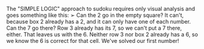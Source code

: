 The "SIMPLE LOGIC" approach to sudoku requires only visual
analysis and goes something like this:
➢ Can the 2 go in the empty square? It can't, because box 2
already has a 2, and it can only have one of each number. Can
the 7 go there? Row 3 already has its 7, so we can't put a 7
there, either. That leaves us with the 6. Neither row 3 nor box
2 already has a 6, so we know the 6 is correct for that cell.
We've solved our first number!
